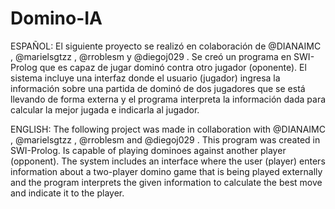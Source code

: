 # Domino-IA
ESPAÑOL: El siguiente proyecto se realizó en colaboración de @DIANAIMC , @marielsgtzz , @rroblesm y @diegoj029 .
Se creó un programa en SWI-Prolog que es capaz de jugar dominó contra otro jugador (oponente). El sistema incluye una interfaz donde el usuario (jugador) ingresa la información sobre una partida de dominó de dos jugadores que se está llevando de forma externa y el programa interpreta la información dada para calcular la mejor jugada e indicarla al jugador.

ENGLISH: The following project was made in collaboration with @DIANAIMC , @marielsgtzz , @rroblesm and @diegoj029 .
This program was created in SWI-Prolog. Is capable of playing dominoes against another player (opponent). The system includes an interface where the user (player) enters information about a two-player domino game that is being played externally and the program interprets the given information to calculate the best move and indicate it to the player.



